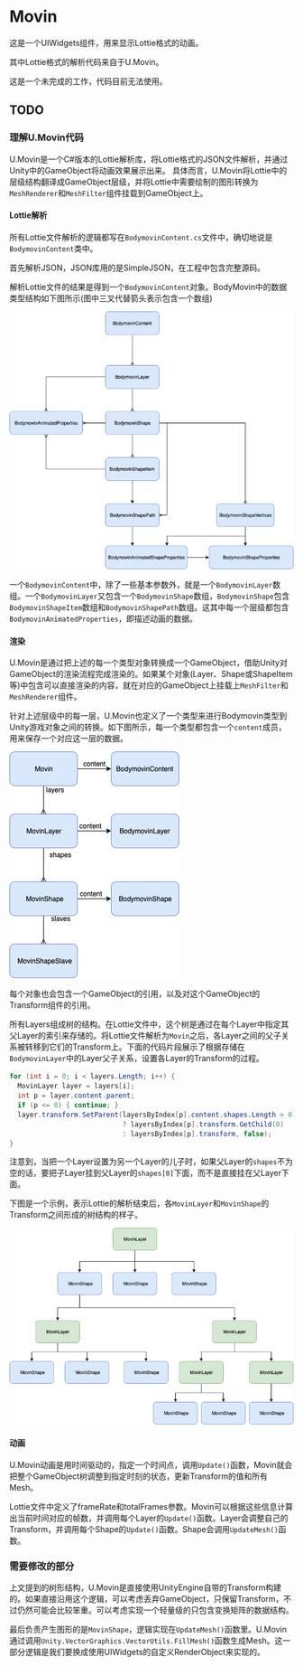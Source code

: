 # Movin

这是一个UIWidgets组件，用来显示Lottie格式的动画。

其中Lottie格式的解析代码来自于U.Movin。

这是一个未完成的工作，代码目前无法使用。

## TODO

### 理解U.Movin代码

U.Movin是一个C#版本的Lottie解析库，将Lottie格式的JSON文件解析，并通过Unity中的GameObject将动画效果展示出来。
具体而言，U.Movin将Lottie中的层级结构翻译成GameObject层级，并将Lottie中需要绘制的图形转换为`MeshRenderer`和`MeshFilter`组件挂载到GameObject上。

#### Lottie解析

所有Lottie文件解析的逻辑都写在`BodymovinContent.cs`文件中，确切地说是`BodymovinContent`类中。

首先解析JSON，JSON库用的是SimpleJSON，在工程中包含完整源码。

解析Lottie文件的结果是得到一个`BodymovinContent`对象。BodyMovin中的数据类型结构如下图所示(图中三叉代替箭头表示包含一个数组)

![](https://github.com/UIWidgets/Movin/blob/master/U.Movin-Bodymovin-Classes.png?raw=true)

一个`BodymovinContent`中，除了一些基本参数外，就是一个`BodymovinLayer`数组。一个`BodymovinLayer`又包含一个`BodymovinShape`数组，`BodymovinShape`包含`BodymovinShapeItem`数组和`BodymovinShapePath`数组。这其中每一个层级都包含`BodymovinAnimatedProperties`，即描述动画的数据。

#### 渲染

U.Movin是通过把上述的每一个类型对象转换成一个GameObject，借助Unity对GameObject的渲染流程完成渲染的。如果某个对象(Layer、Shape或ShapeItem等)中包含可以直接渲染的内容，就在对应的GameObject上挂载上`MeshFilter`和`MeshRenderer`组件。

针对上述层级中的每一层，U.Movin也定义了一个类型来进行Bodymovin类型到Unity游戏对象之间的转换。如下图所示，每一个类型都包含一个`content`成员，用来保存一个对应这一层的数据。

![](https://github.com/UIWidgets/Movin/blob/master/U.Movin-Movin-Classes.png?raw=true)

每个对象也会包含一个GameObject的引用，以及对这个GameObject的Transform组件的引用。

所有Layers组成树的结构。在Lottie文件中，这个树是通过在每个Layer中指定其父Layer的索引来存储的。将Lottie文件解析为`Movin`之后，各Layer之间的父子关系被转移到它们的Transform上。下面的代码片段展示了根据存储在`BodymovinLayer`中的Layer父子关系，设置各Layer的Transform的过程。

```C#
for (int i = 0; i < layers.Length; i++) {
  MovinLayer layer = layers[i];
  int p = layer.content.parent;
  if (p <= 0) { continue; }
  layer.transform.SetParent(layersByIndex[p].content.shapes.Length > 0
                            ? layersByIndex[p].transform.GetChild(0)
                            : layersByIndex[p].transform, false);
}
```

注意到，当把一个Layer设置为另一个Layer的儿子时，如果父Layer的`shapes`不为空的话，要把子Layer挂到父Layer的`shapes[0]`下面，而不是直接挂在父Layer下面。

下图是一个示例，表示Lottie的解析结束后，各`MovinLayer`和`MovinShape`的Transform之间形成的树结构的样子。

![](https://github.com/UIWidgets/Movin/blob/master/U.Movin-Layer-Tree.png?raw=true)

#### 动画

U.Movin动画是用时间驱动的，指定一个时间点，调用`Update()`函数，Movin就会把整个GameObject树调整到指定时刻的状态，更新Transform的值和所有Mesh。

Lottie文件中定义了frameRate和totalFrames参数。Movin可以根据这些信息计算出当前时间对应的帧数，并调用每个Layer的`Update()`函数。Layer会调整自己的Transform，并调用每个Shape的`Update()`函数。Shape会调用`UpdateMesh()`函数。

### 需要修改的部分

上文提到的树形结构，U.Movin是直接使用UnityEngine自带的Transform构建的。如果直接沿用这个逻辑，可以考虑丢弃GameObject，只保留Transform，不过仍然可能会比较笨重。可以考虑实现一个轻量级的只包含变换矩阵的数据结构。

最后负责产生图形的是`MovinShape`，逻辑实现在`UpdateMesh()`函数里。U.Movin通过调用`Unity.VectorGraphics.VectorUtils.FillMesh()`函数生成Mesh。这一部分逻辑是我们要换成使用UIWidgets的自定义RenderObject来实现的。
